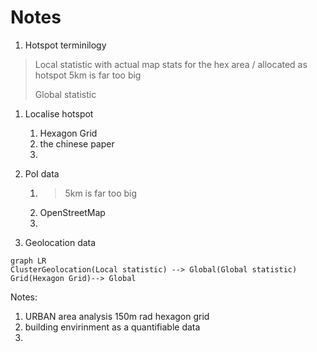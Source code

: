 # Notes

1. Hotspot terminilogy
> Local statistic
> with actual map stats for the hex area / allocated as hotspot
> 5km is far too big
>
> Global statistic 

1. Localise hotspot
   1. Hexagon Grid
   2. the chinese paper
   3. 


2. PoI data
   1. > 5km is far too big
   2. OpenStreetMap
   3. 
3. Geolocation data

```mermaid
graph LR
ClusterGeolocation(Local statistic) --> Global(Global statistic)
Grid(Hexagon Grid)--> Global
```


Notes:
1. URBAN area analysis 150m rad hexagon grid
2. building envirinment as a quantifiable data
3. 